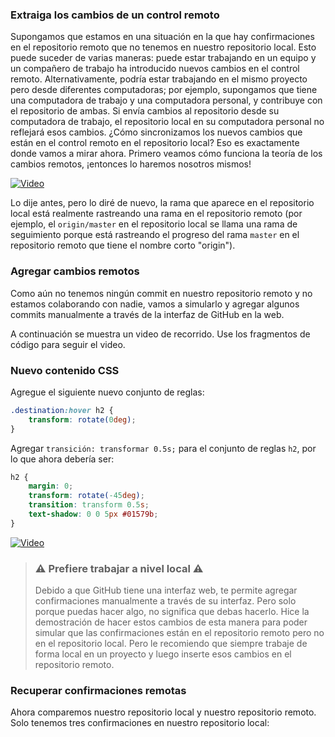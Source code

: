 ### Extraiga los cambios de un control remoto ###

Supongamos que estamos en una situación en la que hay confirmaciones en el repositorio remoto que no tenemos en nuestro repositorio local. Esto puede suceder de varias maneras: puede estar trabajando en un equipo y un compañero de trabajo ha introducido nuevos cambios en el control remoto. Alternativamente, podría estar trabajando en el mismo proyecto pero desde diferentes computadoras; por ejemplo, supongamos que tiene una computadora de trabajo y una computadora personal, y contribuye con el repositorio de ambas. Si envía cambios al repositorio desde su computadora de trabajo, el repositorio local en su computadora personal no reflejará esos cambios. ¿Cómo sincronizamos los nuevos cambios que están en el control remoto en el repositorio local? Eso es exactamente donde vamos a mirar ahora. Primero veamos cómo funciona la teoría de los cambios remotos, ¡entonces lo haremos nosotros mismos!

[![Video](http://img.youtube.com/vi/MjNU2LTDVAA/maxresdefault.jpg)](https://www.youtube.com/watch?v=MjNU2LTDVAA)

Lo dije antes, pero lo diré de nuevo, la rama que aparece en el repositorio local está realmente rastreando una rama en el repositorio remoto (por ejemplo, el `origin/master` en el repositorio local se llama una rama de seguimiento porque está rastreando el progreso del rama `master` en el repositorio remoto que tiene el nombre corto "origin").

### Agregar cambios remotos ###

Como aún no tenemos ningún commit en nuestro repositorio remoto y no estamos colaborando con nadie, vamos a simularlo y agregar algunos commits manualmente a través de la interfaz de GitHub en la web.

A continuación se muestra un video de recorrido. Use los fragmentos de código para seguir el video.

### Nuevo contenido CSS ###

Agregue el siguiente nuevo conjunto de reglas:

```css
.destination:hover h2 {
    transform: rotate(0deg);
}
```
Agregar `transición: transformar 0.5s;` para el conjunto de reglas `h2`, por lo que ahora debería ser:

```css
h2 {
    margin: 0;
    transform: rotate(-45deg);
    transition: transform 0.5s;
    text-shadow: 0 0 5px #01579b;
}
```

[![Video](http://img.youtube.com/vi/UBYxcTg6VLU/maxresdefault.jpg)](https://www.youtube.com/watch?v=UBYxcTg6VLU)

> ### :warning: Prefiere trabajar a nivel local :warning: ###
> Debido a que GitHub tiene una interfaz web, te permite agregar confirmaciones manualmente a través de su interfaz. Pero solo porque puedas hacer algo, no significa que debas hacerlo. Hice la demostración de hacer estos cambios de esta manera para poder simular que las confirmaciones están en el repositorio remoto pero no en el repositorio local. Pero le recomiendo que siempre trabaje de forma local en un proyecto y luego inserte esos cambios en el repositorio remoto.

### Recuperar confirmaciones remotas ###

Ahora comparemos nuestro repositorio local y nuestro repositorio remoto. Solo tenemos tres confirmaciones en nuestro repositorio local:

